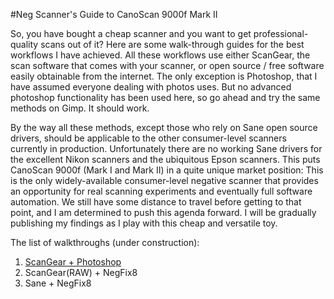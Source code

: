 #Neg Scanner's Guide to CanoScan 9000f Mark II

So, you have bought a cheap scanner and you want to get professional-quality scans out of it?
Here are some walk-through guides for the best workflows I have achieved.
All these workflows use either ScanGear, the scan software that comes with your scanner, or open source / free software easily obtainable from the internet. 
The only exception is Photoshop, that I have assumed everyone dealing with photos uses. 
But no advanced photoshop functionality has been used here, so go ahead and try the same methods on Gimp.
It should work.

By the way all these methods, except those who rely on Sane open source drivers, should be applicable to the other consumer-level scanners currently in production.
Unfortunately there are no working Sane drivers for the excellent Nikon scanners and the ubiquitous Epson scanners.
This puts CanoScan 9000f (Mark I and Mark II) in a quite unique market position: This is the only widely-available consumer-level negative scanner that provides an opportunity for real scanning experiments and eventually full software automation.
We still have some distance to travel before getting to that point, and I am determined to push this agenda forward.
I will be gradually publishing my findings as I play with this cheap and versatile toy.

The list of walkthroughs (under construction):

1. [ScanGear + Photoshop](./sg_ps.md)
2. ScanGear(RAW) + NegFix8
3. Sane + NegFix8

